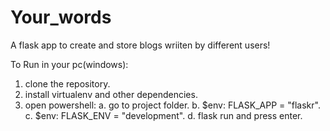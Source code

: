 # Your_words
 A flask app to create and store blogs wriiten by different users!

To Run in your pc(windows):
 1. clone the repository.
 2. install virtualenv and other dependencies.
 3. open powershell:
   a. go to project folder.
   b. $env: FLASK_APP = "flaskr".
   c. $env: FLASK_ENV = "development".
   d. flask run and press enter.
   
